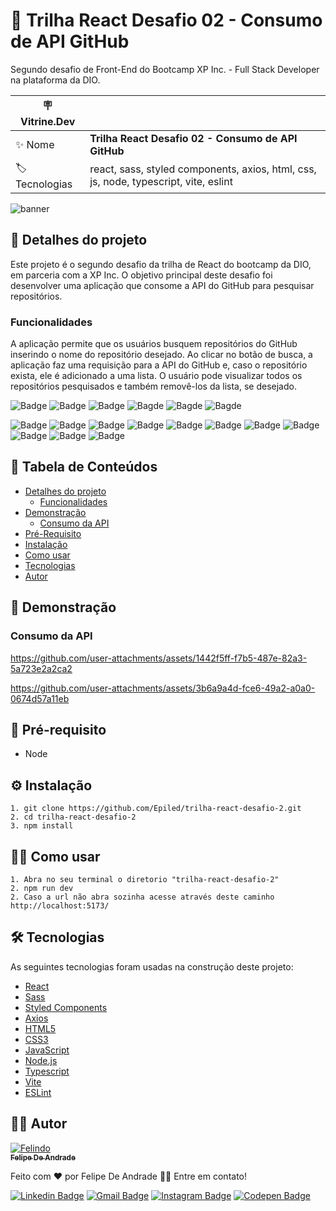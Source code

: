 # 🔎 Trilha React Desafio 02 - Consumo de API GitHub

Segundo desafio de Front-End do Bootcamp XP Inc. - Full Stack Developer na plataforma da DIO.

| :placard: Vitrine.Dev |     |
| -------------  | --- |
| :sparkles: Nome        | **Trilha React Desafio 02 - Consumo de API GitHub**
| :label: Tecnologias | react, sass, styled components, axios, html, css, js, node, typescript, vite, eslint

<!-- Inserir imagem com a #vitrinedev ao final do link -->

![banner](https://github.com/user-attachments/assets/dd5cdf56-298d-413f-b1c6-3b4434f76fec#vitrinedev)

<h2 id="detalhes-do-projeto"> 📃 Detalhes do projeto </h2>

Este projeto é o segundo desafio da trilha de React do bootcamp da DIO, em parceria com a XP Inc. O objetivo principal deste desafio foi desenvolver uma aplicação que consome a API do GitHub para pesquisar repositórios.

<h3 id="funcionalidades"> Funcionalidades </h3>

A aplicação permite que os usuários busquem repositórios do GitHub inserindo o nome do repositório desejado. Ao clicar no botão de busca, a aplicação faz uma requisição para a API do GitHub e, caso o repositório exista, ele é adicionado a uma lista. O usuário pode visualizar todos os repositórios pesquisados e também removê-los da lista, se desejado.

![Badge](https://img.shields.io/github/last-commit/Epiled/trilha-react-desafio-2?style=for-the-badge)
![Badge](https://img.shields.io/github/languages/code-size/Epiled/trilha-react-desafio-2?style=for-the-badge)
![Badge](https://img.shields.io/github/languages/count/Epiled/trilha-react-desafio-2?style=for-the-badge)
![Bagde](https://img.shields.io/badge/repo%20status-Beta-cyan?style=for-the-badge)
![Bagde](https://img.shields.io/github/v/release/Epiled/trilha-react-desafio-2?style=for-the-badge)
![Bagde](https://img.shields.io/github/license/Epiled/trilha-react-desafio-2?style=for-the-badge)

![Badge](https://img.shields.io/badge/-React-61DAFB?style=for-the-badge&logo=react&logoColor=black)
![Badge](https://img.shields.io/badge/-Sass-CC6699?style=for-the-badge&logo=sass&logoColor=white)
![Badge](https://img.shields.io/badge/-Styled%20Components-DB7093?style=for-the-badge&logo=styledcomponents&logoColor=white)
![Badge](https://img.shields.io/badge/-Axios-5A29E4?style=for-the-badge&logo=axios&logoColor=white)
![Badge](https://img.shields.io/badge/-HTML5-E34F26?style=for-the-badge&logo=html5&logoColor=white)
![Badge](https://img.shields.io/badge/-CSS3-1572B6?style=for-the-badge&logo=css3&logoColor=white)
![Badge](https://img.shields.io/badge/-JS-F7DF1E?style=for-the-badge&logo=javascript&logoColor=black)
![Badge](https://img.shields.io/badge/-Node.js-339933?style=for-the-badge&logo=node.js&logoColor=white)
![Badge](https://img.shields.io/badge/-Typescript-3178C6?style=for-the-badge&logo=typescript&logoColor=white)
![Badge](https://img.shields.io/badge/-Vite.js-646CFF?style=for-the-badge&logo=vite&logoColor=white)
![Badge](https://img.shields.io/badge/-ESLint-4B32C3?style=for-the-badge&logo=eslint&logoColor=white)

<h2> 📑 Tabela de Conteúdos </h2>

<!--ts-->
   * [Detalhes do projeto](#detalhes-do-projeto)
     - [Funcionalidades](#funcionalidades)
   * [Demonstração](#demonstracao)
     - [Consumo da API](#consumoDaAPI)
   * [Pré-Requisito](#pre-requisito)
   * [Instalação](#instalacao)
   * [Como usar](#como-usar)
   * [Tecnologias](#tecnologias)
   * [Autor](#autor)
<!--te-->

<h2 id="demonstracao"> 👀 Demonstração </h2>

<h3 id="consumoDaAPI"> Consumo da API </h3>

https://github.com/user-attachments/assets/1442f5ff-f7b5-487e-82a3-5a723e2a2ca2

https://github.com/user-attachments/assets/3b6a9a4d-fce6-49a2-a0a0-0674d57a11eb

<h2 id="pre-requisito"> 🚨 Pré-requisito </h2>
<ul>
  <li>Node</li>
</ul>

<h2 id="instalacao"> ⚙ Instalação </h2>

```
1. git clone https://github.com/Epiled/trilha-react-desafio-2.git
2. cd trilha-react-desafio-2
3. npm install
```

<h2 id="como-usar"> 👩‍🏫 Como usar </h2>

```
1. Abra no seu terminal o diretorio "trilha-react-desafio-2"
2. npm run dev
2. Caso a url não abra sozinha acesse através deste caminho http://localhost:5173/
```

<h2 id="tecnologias"> 🛠 Tecnologias </h2>

As seguintes tecnologias foram usadas na construção deste projeto:

<ul>
  <li><a href="https://react.dev/" target="_blank">React</a></li>
  <li><a href="https://sass-lang.com/" target="_blank">Sass</a></li>
  <li><a href="https://styled-components.com/" target="_blank">Styled Components</a></li>
  <li><a href="https://axios-http.com/ptbr/docs/intro" target="_blank">Axios</a></li>
  <li><a href="https://www.w3schools.com/html/default.asp" target="_blank">HTML5</a></li>
  <li><a href="https://www.w3schools.com/css/default.asp" target="_blank">CSS3</a></li>
  <li><a href="https://www.w3schools.com/js/default.asp" target="_blank">JavaScript</a></li>
  <li><a href="https://nodejs.org/en" target="_blank">Node.js</a></li>
  <li><a href="https://www.typescriptlang.org/" target="_blank">Typescript</a></li>
  <li><a href="https://vitejs.dev/" target="_blank">Vite</a></li>
  <li><a href="https://eslint.org/" target="_blank">ESLint</a></li>
</ul>

<h2 id="autor"> 👨‍💻 Autor </h2>

<a href="https://github.com/Epiled">

![Felindo](https://user-images.githubusercontent.com/55258483/178338085-2cea8bf2-6d0c-409a-9d0e-23359b7d303e.png)
 <br />
 <sub><b>Felipe De Andrade</b></sub></a>

Feito com ❤️ por Felipe De Andrade 👋🏽 Entre em contato!

[![Linkedin Badge](https://img.shields.io/badge/-Felipe-blue?style=flat-square&logo=Linkedin&logoColor=white&link=https://www.linkedin.com/in/fademendonca/)](https://www.linkedin.com/in/fademendonca/)
[![Gmail Badge](https://img.shields.io/badge/-felipe.deam98@gmail.com-c14438?style=flat-square&logo=Gmail&logoColor=white&link=mailto:felipe.deam98@gmail.com)](mailto:felipe.deam98@gmail.com)
[![Instagram Badge](https://img.shields.io/badge/-Instagram-e4405f?style=flat-square&logo=Instagram&logoColor=white&link=https://www.instagram.com/felipe.deam/)](https://www.instagram.com/felipe.deam/)
[![Codepen Badge](https://img.shields.io/badge/-Codepen-000000?style=flat-square&logo=Codepen&logoColor=white&link=https://codepen.io/epiled)](https://codepen.io/epiled)
